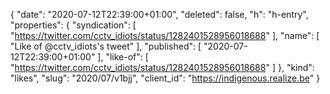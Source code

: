 {
  "date": "2020-07-12T22:39:00+01:00",
  "deleted": false,
  "h": "h-entry",
  "properties": {
    "syndication": [
      "https://twitter.com/cctv_idiots/status/1282401528956018688"
    ],
    "name": [
      "Like of @cctv_idiots's tweet"
    ],
    "published": [
      "2020-07-12T22:39:00+01:00"
    ],
    "like-of": [
      "https://twitter.com/cctv_idiots/status/1282401528956018688"
    ]
  },
  "kind": "likes",
  "slug": "2020/07/v1bjj",
  "client_id": "https://indigenous.realize.be"
}

